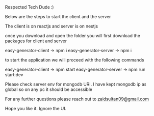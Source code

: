 Respected Tech Dude :)

Below are the steps to start the client and the server

The client is on reactjs and server is on nestjs

once you download and open the folder you will first download the packages for client and server

easy-generator-client -> npm i
easy-generator-server -> npm i

to start the application we will proceed with the following commands

easy-generator-client -> npm start
easy-generator-server -> npm run start:dev

Please check server env for mongodb URI. I have kept mongodb ip as global so on any pc it should be accessible

For any further questions please reach out to zaidsultan09@gmail.com

Hope you like it. Ignore the UI. 
